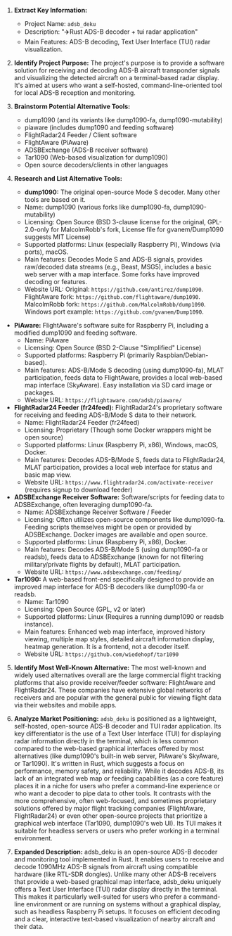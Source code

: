 1.  **Extract Key Information:**
    *   Project Name: `adsb_deku`
    *   Description: "✈️Rust ADS-B decoder + tui radar application"
    *   Main Features: ADS-B decoding, Text User Interface (TUI) radar visualization.

2.  **Identify Project Purpose:**
    The project's purpose is to provide a software solution for receiving and decoding ADS-B aircraft transponder signals and visualizing the detected aircraft on a terminal-based radar display. It's aimed at users who want a self-hosted, command-line-oriented tool for local ADS-B reception and monitoring.

3.  **Brainstorm Potential Alternative Tools:**
    *   dump1090 (and its variants like dump1090-fa, dump1090-mutability)
    *   piaware (includes dump1090 and feeding software)
    *   FlightRadar24 Feeder / Client software
    *   FlightAware (PiAware)
    *   ADSBExchange (ADS-B receiver software)
    *   Tar1090 (Web-based visualization for dump1090)
    *   Open source decoders/clients in other languages

4.  **Research and List Alternative Tools:**
    *   **dump1090:** The original open-source Mode S decoder. Many other tools are based on it.
    *   Name: dump1090 (various forks like dump1090-fa, dump1090-mutability)
    *   Licensing: Open Source (BSD 3-clause license for the original, GPL-2.0-only for MalcolmRobb's fork, License file for gvanem/Dump1090 suggests MIT License)
    *   Supported platforms: Linux (especially Raspberry Pi), Windows (via ports), macOS.
    *   Main features: Decodes Mode S and ADS-B signals, provides raw/decoded data streams (e.g., Beast, MSG5), includes a basic web server with a map interface. Some forks have improved decoding or features.
    *   Website URL: Original: `https://github.com/antirez/dump1090`. FlightAware fork: `https://github.com/flightaware/dump1090`. MalcolmRobb fork: `https://github.com/MalcolmRobb/dump1090`. Windows port example: `https://github.com/gvanem/Dump1090`.
*   **PiAware:** FlightAware's software suite for Raspberry Pi, including a modified dump1090 and feeding software.
    *   Name: PiAware
    *   Licensing: Open Source (BSD 2-Clause "Simplified" License)
    *   Supported platforms: Raspberry Pi (primarily Raspbian/Debian-based).
    *   Main features: ADS-B/Mode S decoding (using dump1090-fa), MLAT participation, feeds data to FlightAware, provides a local web-based map interface (SkyAware). Easy installation via SD card image or packages.
    *   Website URL: `https://flightaware.com/adsb/piaware/`
*   **FlightRadar24 Feeder (fr24feed):** FlightRadar24's proprietary software for receiving and feeding ADS-B/Mode S data to their network.
    *   Name: FlightRadar24 Feeder (fr24feed)
    *   Licensing: Proprietary (Though some Docker wrappers might be open source)
    *   Supported platforms: Linux (Raspberry Pi, x86), Windows, macOS, Docker.
    *   Main features: Decodes ADS-B/Mode S, feeds data to FlightRadar24, MLAT participation, provides a local web interface for status and basic map view.
    *   Website URL: `https://www.flightradar24.com/activate-receiver` (requires signup to download feeder)
*   **ADSBExchange Receiver Software:** Software/scripts for feeding data to ADSBExchange, often leveraging dump1090-fa.
    *   Name: ADSBExchange Receiver Software / Feeder
    *   Licensing: Often utilizes open-source components like dump1090-fa. Feeding scripts themselves might be open or provided by ADSBExchange. Docker images are available and open source.
    *   Supported platforms: Linux (Raspberry Pi, x86), Docker.
    *   Main features: Decodes ADS-B/Mode S (using dump1090-fa or readsb), feeds data to ADSBExchange (known for not filtering military/private flights by default), MLAT participation.
    *   Website URL: `https://www.adsbexchange.com/feeding/`
*   **Tar1090:** A web-based front-end specifically designed to provide an improved map interface for ADS-B decoders like dump1090-fa or readsb.
    *   Name: Tar1090
    *   Licensing: Open Source (GPL, v2 or later)
    *   Supported platforms: Linux (Requires a running dump1090 or readsb instance).
    *   Main features: Enhanced web map interface, improved history viewing, multiple map styles, detailed aircraft information display, heatmap generation. It is a frontend, not a decoder itself.
    *   Website URL: `https://github.com/wiedehopf/tar1090`

5.  **Identify Most Well-Known Alternative:**
    The most well-known and widely used alternatives overall are the large commercial flight tracking platforms that also provide receiver/feeder software: FlightAware and FlightRadar24. These companies have extensive global networks of receivers and are popular with the general public for viewing flight data via their websites and mobile apps.

6.  **Analyze Market Positioning:**
    `adsb_deku` is positioned as a lightweight, self-hosted, open-source ADS-B decoder and TUI radar application. Its key differentiator is the use of a Text User Interface (TUI) for displaying radar information directly in the terminal, which is less common compared to the web-based graphical interfaces offered by most alternatives (like dump1090's built-in web server, PiAware's SkyAware, or Tar1090). It's written in Rust, which suggests a focus on performance, memory safety, and reliability. While it decodes ADS-B, its lack of an integrated web map or feeding capabilities (as a core feature) places it in a niche for users who prefer a command-line experience or who want a decoder to pipe data to other tools. It contrasts with the more comprehensive, often web-focused, and sometimes proprietary solutions offered by major flight tracking companies (FlightAware, FlightRadar24) or even other open-source projects that prioritize a graphical web interface (Tar1090, dump1090's web UI). Its TUI makes it suitable for headless servers or users who prefer working in a terminal environment.

7.  **Expanded Description:**
    adsb_deku is an open-source ADS-B decoder and monitoring tool implemented in Rust. It enables users to receive and decode 1090MHz ADS-B signals from aircraft using compatible hardware (like RTL-SDR dongles). Unlike many other ADS-B receivers that provide a web-based graphical map interface, adsb_deku uniquely offers a Text User Interface (TUI) radar display directly in the terminal. This makes it particularly well-suited for users who prefer a command-line environment or are running on systems without a graphical display, such as headless Raspberry Pi setups. It focuses on efficient decoding and a clear, interactive text-based visualization of nearby aircraft and their data.